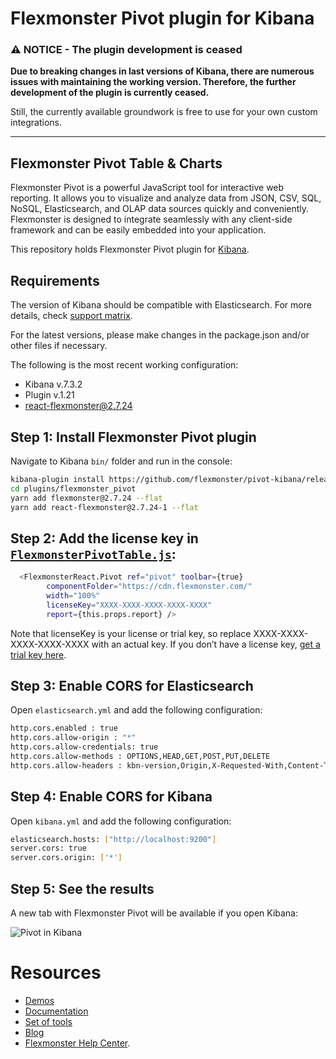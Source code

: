 # Flexmonster Pivot plugin for Kibana

### :warning: NOTICE - The plugin development is ceased
**Due to breaking changes in last versions of Kibana, there are numerous issues with maintaining the working version. Therefore, the further development of the plugin is currently ceased.**

Still, the currently available groundwork is free to use for your own custom integrations.

---

## Flexmonster Pivot Table & Charts

Flexmonster Pivot is a powerful JavaScript tool for interactive web reporting. It allows you to visualize and analyze data from JSON, CSV, SQL, NoSQL, Elasticsearch, and OLAP data sources quickly and conveniently. Flexmonster is designed to integrate seamlessly with any client-side framework and can be easily embedded into your application.

This repository holds Flexmonster Pivot plugin for [Kibana](https://www.elastic.co/products/kibana).

## Requirements

The version of Kibana should be compatible with Elasticsearch. For more details, check [support matrix](https://www.elastic.co/support/matrix#matrix_compatibility). 

For the latest versions, please make changes in the package.json and/or other files if necessary.

The following is the most recent working configuration:
- Kibana v.7.3.2
- Plugin v.1.21
- react-flexmonster@2.7.24

## Step 1: Install Flexmonster Pivot plugin

Navigate to Kibana `bin/` folder and run in the console:

```bash
kibana-plugin install https://github.com/flexmonster/pivot-kibana/releases/download/v1.21/flexmonster_pivot-v1.21.zip
cd plugins/flexmonster_pivot
yarn add flexmonster@2.7.24 --flat
yarn add react-flexmonster@2.7.24-1 --flat
```

## Step 2: Add the license key in [`FlexmonsterPivotTable.js`](https://github.com/flexmonster/pivot-kibana/blob/master/public/components/flexmonster/FlexmonsterPivotTable.js#L42):
```bash
  <FlexmonsterReact.Pivot ref="pivot" toolbar={true}
        componentFolder="https://cdn.flexmonster.com/" 
        width="100%"
        licenseKey="XXXX-XXXX-XXXX-XXXX-XXXX"
        report={this.props.report} />
```

Note that licenseKey is your license or trial key, so replace XXXX-XXXX-XXXX-XXXX-XXXX with an actual key. If you don’t have a license key, [get a trial key here](https://www.flexmonster.com/download-page/).


## Step 3: Enable CORS for Elasticsearch 

Open `elasticsearch.yml` and add the following configuration:

```bash
http.cors.enabled : true
http.cors.allow-origin : "*"
http.cors.allow-credentials: true
http.cors.allow-methods : OPTIONS,HEAD,GET,POST,PUT,DELETE
http.cors.allow-headers : kbn-version,Origin,X-Requested-With,Content-Type,Accept,Engaged-Auth-Token,Content-Length,Authorization
```

## Step 4: Enable CORS for Kibana

Open `kibana.yml` and add the following configuration:

```bash
elasticsearch.hosts: ["http://localhost:9200"]
server.cors: true
server.cors.origin: ['*']
```

## Step 5: See the results

A new tab with Flexmonster Pivot will be available if you open Kibana:

![Pivot in Kibana](https://www.flexmonster.com/fm_uploads/2019/07/CreateReportKibanaFM.gif)

# Resources
- [Demos](https://www.flexmonster.com/demos/)
- [Documentation](https://www.flexmonster.com/doc/)
- [Set of tools](https://www.flexmonster.com/set-of-tools/)
- [Blog](https://www.flexmonster.com/blog/)
- [Flexmonster Help Center](https://www.flexmonster.com/help-center/).
